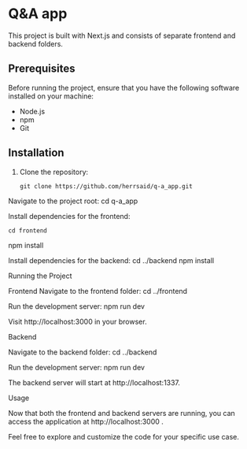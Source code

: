 #  Q&A app

This project is built with Next.js and consists of separate frontend and backend folders.

## Prerequisites

Before running the project, ensure that you have the following software installed on your machine:

- Node.js
- npm
- Git

## Installation

1. Clone the repository:

   ```
   git clone https://github.com/herrsaid/q-a_app.git

Navigate to the project root:
    cd q-a_app

Install dependencies for the frontend:



    cd frontend

npm install

Install dependencies for the backend:
    cd ../backend
    npm install

Running the Project

Frontend
Navigate to the frontend folder:
    cd ../frontend


Run the development server:
    npm run dev

Visit http://localhost:3000 in your browser.

Backend

Navigate to the backend folder:
    cd ../backend

Run the development server:
    npm run dev

The backend server will start at http://localhost:1337.

Usage

Now that both the frontend and backend servers are running, you can access the application at http://localhost:3000 .

Feel free to explore and customize the code for your specific use case.